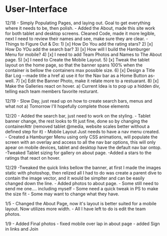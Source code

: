 # User-Interface

12/18 - Simply Populating Pages, and laying out.
        Goal to get everything where it needs to be, then polish.
      - Added the About, made this site work for both tablet and desktop screens.
        Cleaned Code, made it more legible, next I need to review their names and see, make sure they are clear.
      - Things to Figure Out & Do:
            1) [x] How Do You add the rating stars?
            2) [x] How Do YOu add the search bar?
            3) [x] How will I build the Hamburger Menu for mobile?
            4) [x] I need to add Team Photos and Names to The About page.
            5) [x] I need to Create the Mobile Layout.
            5) [x] Tweak the tablet layout on the home page, so that the banner         spans 100% when the container is bellow the containers max           possible size.
            6) [x] Design a Title Bar Log --made title a href
                     a) use it for the Nav bar as a Home Button as-well.
            7) [x] Edit the Banner Photo, make it relate more to a restuarant.
            8) [x] Make the Galleries react on hover.
                     a) Current Idea is to pop up a hidden div, telling each team members favorite resturant.

12/19 - Slow Day, just read up on how to create search bars, menus and what not
        a) Tomorrow I'll hopefully complete those elements

12/20 - Added the search bar, just need to work on the styling.
      - Tablet banner change, the rest looks to fit just fine, done so by changing the  containerAttr (removed tablet @media, website scales better without a defined step for it)
      - Mobile Layout Just needs to have a nav menu created.
      - Created a Hamburger Menu using only CSS animations, will populate the screen with an overlay and access to all the nav bar options, this will only apear on mobile devices, tablet and desktop have the default nav bar ontop.
      -Tweaked Tablet sizing for gallery on about page.
      -Added a stars to the ratings that react on hover.

12/29 -Tweaked the quick links bellow the banner, at first I made the images
       static with photoshop, then relized all I had to do was create a parent dive
       to contain the image vector, and it would be simplter and can be easily changed
       down the line.
      - Added photos to about page.
        - Some still need to send me one.... including myself
        - Some need a quick tweak in PS to make the size fit
        - Some may want to change what they have.

1/5   - Changed the About Page, now it's layout is better suited for a 
        mobile layout. Now utilizes more width.
      - All I have left to do is edit the team photos.

1/9   - Added  Final photos
      - fixed mobile over lap in about page
      - added Sign in links and Join